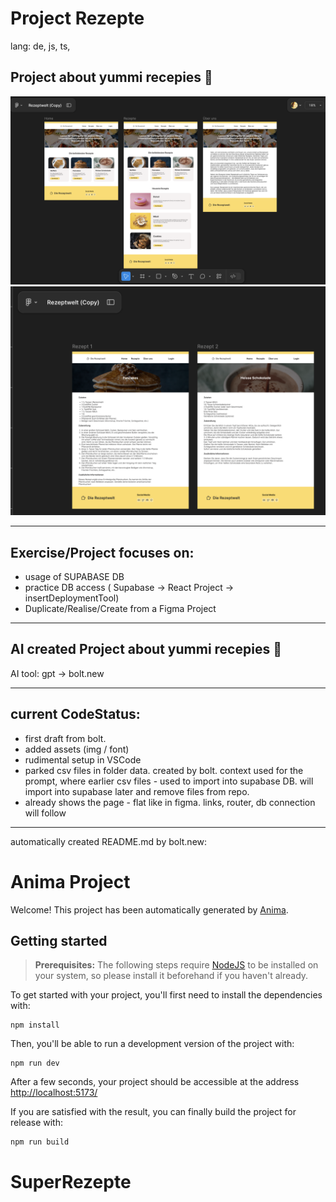 # Project Rezepte
lang: de, js, ts, 

## Project about yummi recepies 👾
![Figma_Project1](src/assets/img/Readme/Figma_Project1.png)
![Figma_Project2](src/assets/img/Readme/Figma_Project2.png)
_______________
## Exercise/Project focuses on:
- usage of SUPABASE DB
- practice DB access ( Supabase -> React Project -> insertDeploymentTool)
- Duplicate/Realise/Create from a Figma Project

_____________
## AI created Project about yummi recepies 👾
AI tool: gpt -> bolt.new 
_____________

## current CodeStatus:
- first draft from bolt.
- added assets (img / font)
- rudimental setup in VSCode
- parked csv files in folder data.  created by bolt. context used for the prompt, where earlier csv files - used to import into supabase DB. will import into supabase later and remove files from repo.
- already shows the page - flat like in figma. links, router, db connection will follow


____________
automatically created README.md by bolt.new:

# Anima Project

Welcome! This project has been automatically generated by [Anima](https://animaapp.com/).

## Getting started

> **Prerequisites:**
> The following steps require [NodeJS](https://nodejs.org/en/) to be installed on your system, so please
> install it beforehand if you haven't already.

To get started with your project, you'll first need to install the dependencies with:

```
npm install
```

Then, you'll be able to run a development version of the project with:

```
npm run dev
```

After a few seconds, your project should be accessible at the address
[http://localhost:5173/](http://localhost:5173/)


If you are satisfied with the result, you can finally build the project for release with:

```
npm run build
```
# SuperRezepte
